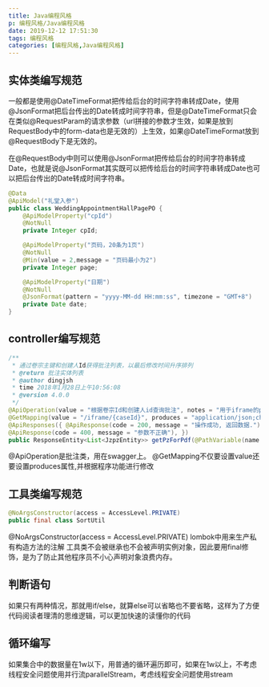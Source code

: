 ```yaml
---
title: Java编程风格
p: 编程风格/Java编程风格
date: 2019-12-12 17:51:30
tags: 编程风格
categories: [编程风格,Java编程风格]
---
```


## 实体类编写规范

一般都是使用@DateTimeFormat把传给后台的时间字符串转成Date，使用@JsonFormat把后台传出的Date转成时间字符串，但是@DateTimeFormat只会在类似@RequestParam的请求参数（url拼接的参数才生效，如果是放到RequestBody中的form-data也是无效的）上生效，如果@DateTimeFormat放到@RequestBody下是无效的。

在@RequestBody中则可以使用@JsonFormat把传给后台的时间字符串转成Date，也就是说@JsonFormat其实既可以把传给后台的时间字符串转成Date也可以把后台传出的Date转成时间字符串。

```java
@Data
@ApiModel("礼堂入参")
public class WeddingAppointmentHallPagePO {
    @ApiModelProperty("cpId")
    @NotNull
    private Integer cpId;

    @ApiModelProperty("页码，20条为1页")
    @NotNull
    @Min(value = 2,message = "页码最小为2")
    private Integer page;

    @ApiModelProperty("日期")
    @NotNull
    @JsonFormat(pattern = "yyyy-MM-dd HH:mm:ss", timezone = "GMT+8")
    private Date date;
}
```

## controller编写规范

```java
/**
 * 通过卷宗主键和创建人Id获得批注列表，以最后修改时间升序排列
 * @return 批注实体列表
 * @author dingjsh
 * time 2018年1月28日上午10:56:08
 * @version 4.0.0
 */
@ApiOperation(value = "根据卷宗Id和创建人id查询批注", notes = "用于iframe的pdf渲染批注位置")
@GetMapping(value = "/iframe/{caseId}", produces = "application/json;charset=UTF-8")
@ApiResponses({ @ApiResponse(code = 200, message = "操作成功, 返回数据."),
@ApiResponse(code = 400, message = "参数不正确"), })
public ResponseEntity<List<JzpzEntity>> getPzForPdf(@PathVariable(name = "caseId") @ApiParam(value = "caseId", required = true) String caseId) {}
```

@ApiOperation是批注类，用在swagger上。
@GetMapping不仅要设置value还要设置produces属性,并根据程序功能进行修改

## 工具类编写规范

```java
@NoArgsConstructor(access = AccessLevel.PRIVATE)
public final class SortUtil
```

@NoArgsConstructor(access = AccessLevel.PRIVATE) lombok中用来生产私有构造方法的注解
工具类不会被继承也不会被声明实例对象，因此要用final修饰，是为了防止其他程序员不小心声明对象浪费内存。

## 判断语句

如果只有两种情况，那就用if/else，就算else可以省略也不要省略，这样为了方便代码阅读者理清的思维逻辑，可以更加快速的读懂你的代码

## 循环编写

如果集合中的数据量在1w以下，用普通的循环遍历即可，如果在1w以上，不考虑线程安全问题使用并行流parallelStream，考虑线程安全问题使用stream
